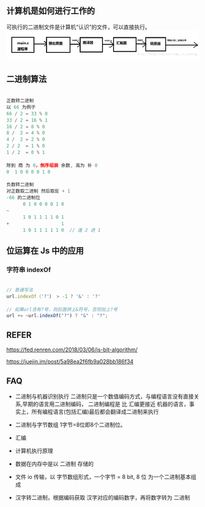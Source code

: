 

## 计算机是如何进行工作的
可执行的二进制文件是计算机“认识”的文件，可以直接执行。
![computer](imgs/computer1.png)

## 二进制算法

```js

正数转二进制
以 66 为例子
66 / 2 = 33 % 0
33 / 2 = 16 % 1
16 / 2 = 8 % 0
8 /  2 = 4 % 0
4 /  2 = 2 % 0
2 / 2  = 1 % 0
1 / 2  = 0 % 1

除到 商 为 0，倒序组装 余数, 高为 补 0
0  1 0 0 0 0 1 0

负数转二进制
对正数取二进制 然后取反 + 1
-66 的二进制位
      0 1 0 0 0 0 1 0
~     
      1 0 1 1 1 1 0 1
+                   1
      1 0 1 1 1 1 1 0  // 逢 2 进 1

```

## 位运算在 Js 中的应用

### 字符串 indexOf
```js

// 普通写法
url.indexOf（'?'） > -1 ? '&' : '?'

// 如果url含有?号，则后面拼上&符号，否则加上?号
url += ~url.indexOf("?") ? "&" : "?";
```



## REFER
https://fed.renren.com/2018/03/06/js-bit-algorithm/

https://juejin.im/post/5a98ea2f6fb9a028bb186f34


## FAQ
- 二进制与机器识别执行
二进制只是一个数值编码方式，与编程语言没有直接关系,早期的语言用二进制编码，
二进制编程是 比 汇编更接近 机器的语言，事实上，所有编程语言(包括汇编)最后都会翻译成二进制来执行

- 二进制与字节数组
1字节=8位即8个二进制位。

- 汇编
- 计算机执行原理
- 数据在内存中是以 二进制 存储的
- 文件 io 传输，以 字节数组形式，一个字节 = 8 bit, 8 位 为一个二进制基本组成
- 汉字转二进制，根据编码获取 汉字对应的编码数字，再将数字转为 二进制
